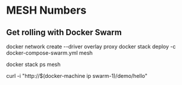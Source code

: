 # MESH Numbers

## Get rolling with Docker Swarm

docker network create --driver overlay proxy
docker stack deploy -c docker-compose-swarm.yml mesh

docker stack ps mesh

curl -i "http://$(docker-machine ip swarm-1)/demo/hello"
